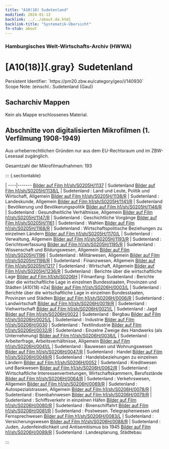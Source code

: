 ```yaml
---
title: "A10(18) Sudetenland"
modified: 2024-01-13
backlink: ../../about.de.html
backlink-title: "Systematik-Übersicht"
fn-stub: about
---
```


### Hamburgisches Welt-Wirtschafts-Archiv (HWWA)

# [A10(18)]{.gray}&#8201; Sudetenland

<div class="hint">Persistent Identifier: `https://pm20.zbw.eu/category/geo/i/140930`</div>

<div class="hint">
Scope Note: (einschl.: Sudetenland (Gau))
</div>





## Sacharchiv Mappen








Kein als Mappe erschlossenes Material.



<a id="filmsections" />

## Abschnitte von digitalisierten Mikrofilmen (1. Verfilmung 1908-1949)

<p>Aus urheberrechtlichen Gründen nur aus dem EU-Rechtsraum und im ZBW-Lesesaal zugänglich.</p>


<p>Gesamtzahl der Mikrofilmaufnahmen: 193</p>





::: {.sectiontable}

 | 
----|-------
<a class="btn" href="https://pm20.zbw.eu/film/h1/sh/S0205H/1137" rel="nofollow">Bilder auf Film h1/sh/S0205H/1137</a> | Sudetenland
<a class="btn" href="https://pm20.zbw.eu/film/h1/sh/S0205H/1138/L" rel="nofollow">Bilder auf Film h1/sh/S0205H/1138/L</a> | Sudetenland : Land und Leute, Politik und Wirtschaft, Allgemein
<a class="btn" href="https://pm20.zbw.eu/film/h1/sh/S0205H/1138/R" rel="nofollow">Bilder auf Film h1/sh/S0205H/1138/R</a> | Sudetenland : Landeskunde, Allgemein
<a class="btn" href="https://pm20.zbw.eu/film/h1/sh/S0205H/1141/R" rel="nofollow">Bilder auf Film h1/sh/S0205H/1141/R</a> | Sudetenland : Bevölkerung und Bevölkerungspolitik
<a class="btn" href="https://pm20.zbw.eu/film/h1/sh/S0205H/1146/R" rel="nofollow">Bilder auf Film h1/sh/S0205H/1146/R</a> | Sudetenland : Gesundheitliche Verhältnisse, Allgemein
<a class="btn" href="https://pm20.zbw.eu/film/h1/sh/S0205H/1147/R" rel="nofollow">Bilder auf Film h1/sh/S0205H/1147/R</a> | Sudetenland : Geschichtliche Vorgänge
<a class="btn" href="https://pm20.zbw.eu/film/h1/sh/S0205H/1161" rel="nofollow">Bilder auf Film h1/sh/S0205H/1161</a> | Sudetenland : Wahlen
<a class="btn" href="https://pm20.zbw.eu/film/h1/sh/S0205H/1168/R" rel="nofollow">Bilder auf Film h1/sh/S0205H/1168/R</a> | Sudetenland : Wirtschaftspolitische Beziehungen zu einzelnen Ländern
<a class="btn" href="https://pm20.zbw.eu/film/h1/sh/S0205H/1170/L" rel="nofollow">Bilder auf Film h1/sh/S0205H/1170/L</a> | Sudetenland : Verwaltung, Allgemein
<a class="btn" href="https://pm20.zbw.eu/film/h1/sh/S0205H/1193/R" rel="nofollow">Bilder auf Film h1/sh/S0205H/1193/R</a> | Sudetenland : Gerichtsverfassung
<a class="btn" href="https://pm20.zbw.eu/film/h1/sh/S0205H/1195/R" rel="nofollow">Bilder auf Film h1/sh/S0205H/1195/R</a> | Sudetenland : Wissenschaft und Bildungswesen, Allgemein
<a class="btn" href="https://pm20.zbw.eu/film/h1/sh/S0205H/1196" rel="nofollow">Bilder auf Film h1/sh/S0205H/1196</a> | Sudetenland : Militärwesen, Allgemein
<a class="btn" href="https://pm20.zbw.eu/film/h1/sh/S0205H/1198/R" rel="nofollow">Bilder auf Film h1/sh/S0205H/1198/R</a> | Sudetenland : Finanzwesen, Allgemein
<a class="btn" href="https://pm20.zbw.eu/film/h1/sh/S0205H/1217" rel="nofollow">Bilder auf Film h1/sh/S0205H/1217</a> | Sudetenland : Wirtschaft, Allgemein
<a class="btn" href="https://pm20.zbw.eu/film/h1/sh/S0205H/1236/R" rel="nofollow">Bilder auf Film h1/sh/S0205H/1236/R</a> | Sudetenland : Berichte über die wirtschaftliche Lage
<a class="btn" href="https://pm20.zbw.eu/film/h1/sh/S0206H" rel="nofollow">Bilder auf Film h1/sh/S0206H</a> | Filmanfang: Sudetenland : Berichte über die wirtschaftliche Lage in einzelnen Bundesstaaten, Provinzen und Städten [A10(18) n2a]
<a class="btn" href="https://pm20.zbw.eu/film/h1/sh/S0206H/0003/L" rel="nofollow">Bilder auf Film h1/sh/S0206H/0003/L</a> | Sudetenland : Berichte über die wirtschaftliche Lage in einzelnen Bundesstaaten, Provinzen und Städten
<a class="btn" href="https://pm20.zbw.eu/film/h1/sh/S0206H/0006/R" rel="nofollow">Bilder auf Film h1/sh/S0206H/0006/R</a> | Sudetenland : Landwirtschaft
<a class="btn" href="https://pm20.zbw.eu/film/h1/sh/S0206H/0019/R" rel="nofollow">Bilder auf Film h1/sh/S0206H/0019/R</a> | Sudetenland : Viehwirtschaft
<a class="btn" href="https://pm20.zbw.eu/film/h1/sh/S0206H/0021/L" rel="nofollow">Bilder auf Film h1/sh/S0206H/0021/L</a> | Sudetenland : Jagd
<a class="btn" href="https://pm20.zbw.eu/film/h1/sh/S0206H/0022" rel="nofollow">Bilder auf Film h1/sh/S0206H/0022</a> | Sudetenland : Bergbau
<a class="btn" href="https://pm20.zbw.eu/film/h1/sh/S0206H/0025/L" rel="nofollow">Bilder auf Film h1/sh/S0206H/0025/L</a> | Sudetenland : Industrie
<a class="btn" href="https://pm20.zbw.eu/film/h1/sh/S0206H/0030" rel="nofollow">Bilder auf Film h1/sh/S0206H/0030</a> | Sudetenland : Textilindustrie
<a class="btn" href="https://pm20.zbw.eu/film/h1/sh/S0206H/0032/R" rel="nofollow">Bilder auf Film h1/sh/S0206H/0032/R</a> | Sudetenland : Einzelne Zweige des Handwerks (als Unternehmung)
<a class="btn" href="https://pm20.zbw.eu/film/h1/sh/S0206H/0036/L" rel="nofollow">Bilder auf Film h1/sh/S0206H/0036/L</a> | Sudetenland : Arbeiterfrage, Arbeitsverhältnisse, Allgemein
<a class="btn" href="https://pm20.zbw.eu/film/h1/sh/S0206H/0041/L" rel="nofollow">Bilder auf Film h1/sh/S0206H/0041/L</a> | Sudetenland : Bauwesen und Wohnungswesen
<a class="btn" href="https://pm20.zbw.eu/film/h1/sh/S0206H/0047/R" rel="nofollow">Bilder auf Film h1/sh/S0206H/0047/R</a> | Sudetenland : Handel
<a class="btn" href="https://pm20.zbw.eu/film/h1/sh/S0206H/0049/R" rel="nofollow">Bilder auf Film h1/sh/S0206H/0049/R</a> | Sudetenland : Handelsbeziehungen zu einzelnen Ländern
<a class="btn" href="https://pm20.zbw.eu/film/h1/sh/S0206H/0052" rel="nofollow">Bilder auf Film h1/sh/S0206H/0052</a> | Sudetenland : Kreditwesen und Bankwesen
<a class="btn" href="https://pm20.zbw.eu/film/h1/sh/S0206H/0062/R" rel="nofollow">Bilder auf Film h1/sh/S0206H/0062/R</a> | Sudetenland : Wirtschaftliche Interessenvertretungen, Wirtschaftskammern, Berufsstände
<a class="btn" href="https://pm20.zbw.eu/film/h1/sh/S0206H/0064/R" rel="nofollow">Bilder auf Film h1/sh/S0206H/0064/R</a> | Sudetenland : Verkehrswesen, Allgemein
<a class="btn" href="https://pm20.zbw.eu/film/h1/sh/S0206H/0069/R" rel="nofollow">Bilder auf Film h1/sh/S0206H/0069/R</a> | Sudetenland : Autospezialstrassen, Allgemein
<a class="btn" href="https://pm20.zbw.eu/film/h1/sh/S0206H/0078/R" rel="nofollow">Bilder auf Film h1/sh/S0206H/0078/R</a> | Sudetenland : Eisenbahnwesen
<a class="btn" href="https://pm20.zbw.eu/film/h1/sh/S0206H/0079/R" rel="nofollow">Bilder auf Film h1/sh/S0206H/0079/R</a> | Sudetenland : Schiffsverkehr in einzelnen Häfen
<a class="btn" href="https://pm20.zbw.eu/film/h1/sh/S0206H/0080/R" rel="nofollow">Bilder auf Film h1/sh/S0206H/0080/R</a> | Sudetenland : Binenschiffahrt
<a class="btn" href="https://pm20.zbw.eu/film/h1/sh/S0206H/0081/R" rel="nofollow">Bilder auf Film h1/sh/S0206H/0081/R</a> | Sudetenland : Postwesen. Telegraphenwesen und Fernsprechwesen
<a class="btn" href="https://pm20.zbw.eu/film/h1/sh/S0206H/0083/L" rel="nofollow">Bilder auf Film h1/sh/S0206H/0083/L</a> | Sudetenland : Versicherungswesen
<a class="btn" href="https://pm20.zbw.eu/film/h1/sh/S0206H/0088/R" rel="nofollow">Bilder auf Film h1/sh/S0206H/0088/R</a> | Sudetenland : Juden, Judenfeindlichkeit und Antisemitismus bis 1945
<a class="btn" href="https://pm20.zbw.eu/film/h1/sh/S0206H/0089/R" rel="nofollow">Bilder auf Film h1/sh/S0206H/0089/R</a> | Sudetenland : Landesplanung, Städtebau


:::













